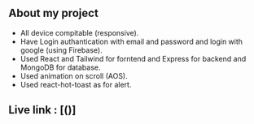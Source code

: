 ## About my project

- All device compitable (responsive).
- Have Login authantication with email and password and login with google (using Firebase).
- Used React and Tailwind for forntend and Express for backend and MongoDB for database.
- Used animation on scroll (AOS).
- Used react-hot-toast as for alert.


## Live link : [()]
